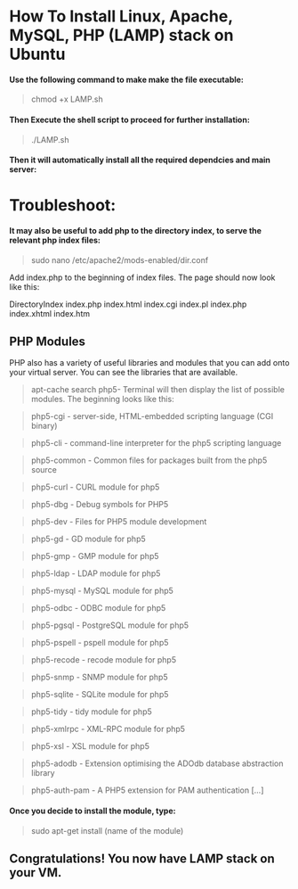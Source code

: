 # How To Install Linux, Apache, MySQL, PHP (LAMP) stack on Ubuntu

#### Use the following command to make make the file executable:

> chmod +x LAMP.sh

#### Then Execute the shell script to proceed for further installation:

> ./LAMP.sh

#### Then it will automatically install all the required dependcies and main server:

# Troubleshoot:

#### It may also be useful to add php to the directory index, to serve the relevant php index files:
> sudo nano /etc/apache2/mods-enabled/dir.conf

Add index.php to the beginning of index files. The page should now look like this:

<IfModule mod_dir.c> DirectoryIndex index.php index.html index.cgi index.pl index.php index.xhtml index.htm </IfModule>

## PHP Modules
PHP also has a variety of useful libraries and modules that you can add onto your virtual server. You can see the libraries that are available.

> apt-cache search php5-
Terminal will then display the list of possible modules. The beginning looks like this:

> php5-cgi - server-side, HTML-embedded scripting language (CGI binary)

> php5-cli - command-line interpreter for the php5 scripting language

> php5-common - Common files for packages built from the php5 source

> php5-curl - CURL module for php5

> php5-dbg - Debug symbols for PHP5

> php5-dev - Files for PHP5 module development

> php5-gd - GD module for php5

> php5-gmp - GMP module for php5

> php5-ldap - LDAP module for php5

> php5-mysql - MySQL module for php5

> php5-odbc - ODBC module for php5

> php5-pgsql - PostgreSQL module for php5

> php5-pspell - pspell module for php5

> php5-recode - recode module for php5

> php5-snmp - SNMP module for php5

> php5-sqlite - SQLite module for php5

> php5-tidy - tidy module for php5

> php5-xmlrpc - XML-RPC module for php5

> php5-xsl - XSL module for php5

> php5-adodb - Extension optimising the ADOdb database abstraction library

> php5-auth-pam - A PHP5 extension for PAM authentication
[...]


#### Once you decide to install the module, type:

> sudo apt-get install (name of the module)

## Congratulations! You now have LAMP stack on your VM.
